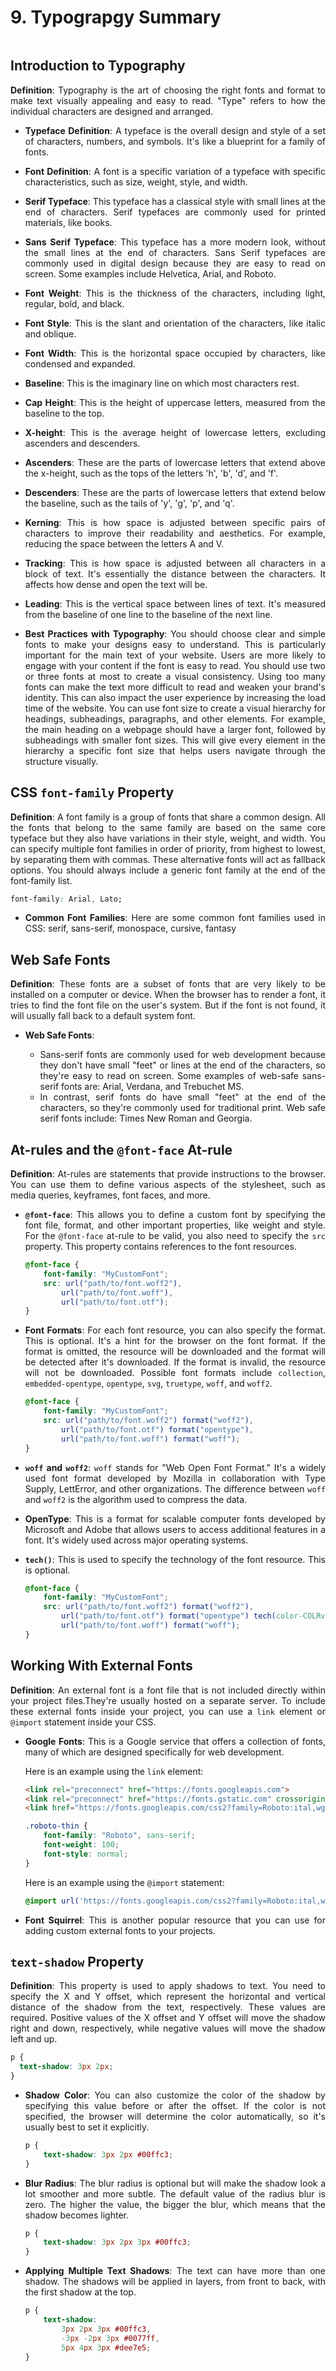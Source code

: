 <div style="text-align: justify">

# 9. Typograpgy Summary

```{contents}
```

## Introduction to Typography

**Definition**: Typography is the art of choosing the right fonts and format to make text visually appealing and easy to read. "Type" refers to how the individual characters are designed and arranged.
    
*   **Typeface Definition**: A typeface is the overall design and style of a set of characters, numbers, and symbols. It's like a blueprint for a family of fonts.
    
*   **Font Definition**: A font is a specific variation of a typeface with specific characteristics, such as size, weight, style, and width.
    
*   **Serif Typeface**: This typeface has a classical style with small lines at the end of characters. Serif typefaces are commonly used for printed materials, like books.
    
*   **Sans Serif Typeface**: This typeface has a more modern look, without the small lines at the end of characters. Sans Serif typefaces are commonly used in digital design because they are easy to read on screen. Some examples include Helvetica, Arial, and Roboto.
    
*   **Font Weight**: This is the thickness of the characters, including light, regular, bold, and black.
    
*   **Font Style**: This is the slant and orientation of the characters, like italic and oblique.
    
*   **Font Width**: This is the horizontal space occupied by characters, like condensed and expanded.
    
*   **Baseline**: This is the imaginary line on which most characters rest.
    
*   **Cap Height**: This is the height of uppercase letters, measured from the baseline to the top.
    
*   **X-height**: This is the average height of lowercase letters, excluding ascenders and descenders.
    
*   **Ascenders**: These are the parts of lowercase letters that extend above the x-height, such as the tops of the letters 'h', 'b', 'd', and 'f'.
    
*   **Descenders**: These are the parts of lowercase letters that extend below the baseline, such as the tails of 'y', 'g', 'p', and 'q'.
    
*   **Kerning**: This is how space is adjusted between specific pairs of characters to improve their readability and aesthetics. For example, reducing the space between the letters A and V.
    
*   **Tracking**: This is how space is adjusted between all characters in a block of text. It's essentially the distance between the characters. It affects how dense and open the text will be.
    
*   **Leading**: This is the vertical space between lines of text. It's measured from the baseline of one line to the baseline of the next line.
    
*   **Best Practices with Typography**: You should choose clear and simple fonts to make your designs easy to understand. This is particularly important for the main text of your website. Users are more likely to engage with your content if the font is easy to read. You should use two or three fonts at most to create a visual consistency. Using too many fonts can make the text more difficult to read and weaken your brand's identity. This can also impact the user experience by increasing the load time of the website. You can use font size to create a visual hierarchy for headings, subheadings, paragraphs, and other elements. For example, the main heading on a webpage should have a larger font, followed by subheadings with smaller font sizes. This will give every element in the hierarchy a specific font size that helps users navigate through the structure visually.
    

## CSS `font-family` Property

**Definition**: A font family is a group of fonts that share a common design. All the fonts that belong to the same family are based on the same core typeface but they also have variations in their style, weight, and width. You can specify multiple font families in order of priority, from highest to lowest, by separating them with commas. These alternative fonts will act as fallback options. You should always include a generic font family at the end of the font-family list.

```css
font-family: Arial, Lato;
```

*   **Common Font Families**: Here are some common font families used in CSS: serif, sans-serif, monospace, cursive, fantasy

## Web Safe Fonts

**Definition**: These fonts are a subset of fonts that are very likely to be installed on a computer or device. When the browser has to render a font, it tries to find the font file on the user's system. But if the font is not found, it will usually fall back to a default system font.
    
*   **Web Safe Fonts**:
    
    *   Sans-serif fonts are commonly used for web development because they don't have small "feet" or lines at the end of the characters, so they're easy to read on screen. Some examples of web-safe sans-serif fonts are: Arial, Verdana, and Trebuchet MS.
    *   In contrast, serif fonts do have small "feet" at the end of the characters, so they're commonly used for traditional print. Web safe serif fonts include: Times New Roman and Georgia.

## At-rules and the `@font-face` At-rule

**Definition**: At-rules are statements that provide instructions to the browser. You can use them to define various aspects of the stylesheet, such as media queries, keyframes, font faces, and more.
*   **`@font-face`**: This allows you to define a custom font by specifying the font file, format, and other important properties, like weight and style. For the `@font-face` at-rule to be valid, you also need to specify the `src` property. This property contains references to the font resources.

    ```css
    @font-face {
        font-family: "MyCustomFont"; 
        src: url("path/to/font.woff2"),
            url("path/to/font.woff"),
            url("path/to/font.otf");
    }
    ```

*   **Font Formats**: For each font resource, you can also specify the format. This is optional. It's a hint for the browser on the font format. If the format is omitted, the resource will be downloaded and the format will be detected after it's downloaded. If the format is invalid, the resource will not be downloaded. Possible font formats include `collection`, `embedded-opentype`, `opentype`, `svg`, `truetype`, `woff`, and `woff2`.

    ```css
    @font-face {
        font-family: "MyCustomFont"; 
        src: url("path/to/font.woff2") format("woff2"),
            url("path/to/font.otf") format("opentype"),
            url("path/to/font.woff") format("woff");
    }
    ```

*   **`woff` and `woff2`**: `woff` stands for "Web Open Font Format." It's a widely used font format developed by Mozilla in collaboration with Type Supply, LettError, and other organizations. The difference between `woff` and `woff2` is the algorithm used to compress the data.
*   **OpenType**: This is a format for scalable computer fonts developed by Microsoft and Adobe that allows users to access additional features in a font. It's widely used across major operating systems.
*   **`tech()`**: This is used to specify the technology of the font resource. This is optional.

    ```css
    @font-face {
        font-family: "MyCustomFont"; 
        src: url("path/to/font.woff2") format("woff2"),
            url("path/to/font.otf") format("opentype") tech(color-COLRv1),
            url("path/to/font.woff") format("woff");
    }
    ```

## Working With External Fonts

**Definition**: An external font is a font file that is not included directly within your project files.They're usually hosted on a separate server. To include these external fonts inside your project, you can use a `link` element or `@import` statement inside your CSS.
*   **Google Fonts**: This is a Google service that offers a collection of fonts, many of which are designed specifically for web development.

    Here is an example using the `link` element:

    ```html
    <link rel="preconnect" href="https://fonts.googleapis.com">
    <link rel="preconnect" href="https://fonts.gstatic.com" crossorigin>
    <link href="https://fonts.googleapis.com/css2?family=Roboto:ital,wght@0,100;0,300;0,400;0,500;0,700;0,900;1,100;1,300;1,400;1,500;1,700;1,900&display=swap" rel="stylesheet">
    ```

    ```css
    .roboto-thin {
        font-family: "Roboto", sans-serif;
        font-weight: 100;
        font-style: normal;
    }
    ```

    Here is an example using the `@import` statement:

    ```css
    @import url('https://fonts.googleapis.com/css2?family=Roboto:ital,wght@0,100;0,300;0,400;0,500;0,700;0,900;1,100;1,300;1,400;1,500;1,700;1,900&display=swap');
    ```

*   **Font Squirrel**: This is another popular resource that you can use for adding custom external fonts to your projects.

## `text-shadow` Property

**Definition**: This property is used to apply shadows to text. You need to specify the X and Y offset, which represent the horizontal and vertical distance of the shadow from the text, respectively. These values are required. Positive values of the X offset and Y offset will move the shadow right and down, respectively, while negative values will move the shadow left and up.

```css
p {
  text-shadow: 3px 2px;
}
```

*   **Shadow Color**: You can also customize the color of the shadow by specifying this value before or after the offset. If the color is not specified, the browser will determine the color automatically, so it's usually best to set it explicitly.

    ```css
    p {
        text-shadow: 3px 2px #00ffc3;
    }
    ```

*   **Blur Radius**: The blur radius is optional but will make the shadow look a lot smoother and more subtle. The default value of the radius blur is zero. The higher the value, the bigger the blur, which means that the shadow becomes lighter.

    ```css
    p {
        text-shadow: 3px 2px 3px #00ffc3;
    }
    ```

*   **Applying Multiple Text Shadows**: The text can have more than one shadow. The shadows will be applied in layers, from front to back, with the first shadow at the top.

    ```css
    p {
        text-shadow: 
            3px 2px 3px #00ffc3, 
            -3px -2px 3px #0077ff, 
            5px 4px 3px #dee7e5;
    }
    ```

</div>